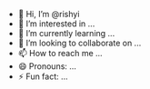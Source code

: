 - 👋 Hi, I’m @rishyi
- 👀 I’m interested in ...
- 🌱 I’m currently learning ...
- 💞️ I’m looking to collaborate on ...
- 📫 How to reach me ...
- 😄 Pronouns: ...
- ⚡ Fun fact: ...

<!---
rishyi/rishyi is a ✨ special ✨ repository because its `README.md` (this file) appears on your GitHub profile.
You can click the Preview link to take a look at your changes.
--->
